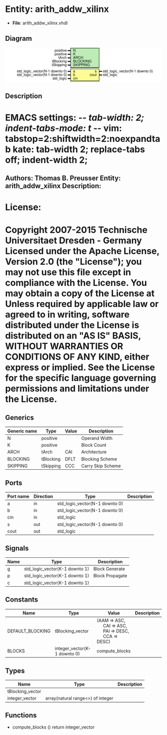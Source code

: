 # Entity: arith_addw_xilinx

- **File**: arith_addw_xilinx.vhdl
## Diagram

![Diagram](arith_addw_xilinx.svg "Diagram")
## Description

EMACS settings: -*-  tab-width: 2; indent-tabs-mode: t -*-
vim: tabstop=2:shiftwidth=2:noexpandtab
kate: tab-width 2; replace-tabs off; indent-width 2;
=============================================================================
Authors:					Thomas B. Preusser
Entity:					arith_addw_xilinx
Description:
-------------------------------------
License:
=============================================================================
Copyright 2007-2015 Technische Universitaet Dresden - Germany
Licensed under the Apache License, Version 2.0 (the "License");
you may not use this file except in compliance with the License.
You may obtain a copy of the License at
Unless required by applicable law or agreed to in writing, software
distributed under the License is distributed on an "AS IS" BASIS,
WITHOUT WARRANTIES OR CONDITIONS OF ANY KIND, either express or implied.
See the License for the specific language governing permissions and
limitations under the License.
=============================================================================
## Generics

| Generic name | Type      | Value | Description       |
| ------------ | --------- | ----- | ----------------- |
| N            | positive  |       | Operand Width     |
| K            | positive  |       | Block Count       |
| ARCH         | tArch     | CAI   | Architecture      |
| BLOCKING     | tBlocking | DFLT  | Blocking Scheme   |
| SKIPPING     | tSkipping | CCC   | Carry Skip Scheme |
## Ports

| Port name | Direction | Type                           | Description |
| --------- | --------- | ------------------------------ | ----------- |
| a         | in        | std_logic_vector(N-1 downto 0) |             |
| b         | in        | std_logic_vector(N-1 downto 0) |             |
| cin       | in        | std_logic                      |             |
| s         | out       | std_logic_vector(N-1 downto 0) |             |
| cout      | out       | std_logic                      |             |
## Signals

| Name | Type                           | Description     |
| ---- | ------------------------------ | --------------- |
| g    | std_logic_vector(K-1 downto 1) | Block Generate  |
| p    | std_logic_vector(K-1 downto 1) | Block Propagate |
| c    | std_logic_vector(K-1 downto 1) |                 |
## Constants

| Name             | Type                         | Value                                                                                                                                                           | Description |
| ---------------- | ---------------------------- | --------------------------------------------------------------------------------------------------------------------------------------------------------------- | ----------- |
| DEFAULT_BLOCKING | tBlocking_vector             |  (AAM => ASC,<br><span style="padding-left:20px"> CAI => ASC,<br><span style="padding-left:20px"> PAI => DESC,<br><span style="padding-left:20px"> CCA => DESC) |             |
| BLOCKS           | integer_vector(K-1 downto 0) |  compute_blocks                                                                                                                                                 |             |
## Types

| Name             | Type                               | Description |
| ---------------- | ---------------------------------- | ----------- |
| tBlocking_vector |                                    |             |
| integer_vector   | array(natural range<>) of integer  |             |
## Functions
- compute_blocks <font id="function_arguments">()</font> <font id="function_return">return integer_vector </font>
